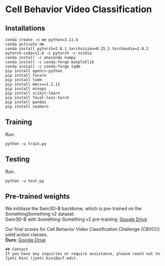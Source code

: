 # Cell Behavior Video Classification

## Installations
````
conda create -n mm python=3.11.4
conda activate mm
conda install pytorch=2.0.1 torchvision=0.15.2 torchaudio=2.0.2 pytorch-cuda=11.8 -c pytorch -c nvidia
conda install -c anaconda numpy    
conda install -c conda-forge matplotlib
conda install -c conda-forge tqdm
pip install opencv-python
pip install fvcore
pip install timm
pip install mmcv==1.3.11
pip install einops
pip install scikit-learn
pip install focal-loss-torch
pip install pandas
pip install seaborn
````

## Training
Run:
````
python -u train.py
````
## Testing
Run:
````
python -u test.py
````

## Pre-trained weights
We initiliaze the Swin3D-B backbone, which is pre-trained on the SomethingSomething v2 dataset.<br>
Swin3D-B with Something-Something v2 pre-training: [Google Drive](https://drive.google.com/uc?export=download&id=1B14MhWCYm9eEy8MW6DqKqioZWkCvs0A0) <br>

Our final scores for Cell Behavior Video Classification Challenge (CBVCC) yield action classes. <br>
**Ours**: [Google Drive]() <br>

````
## Contact
If you have any inquiries or require assistance, please reach out to Jyoti Kini (jyoti.kini@ucf.edu).
